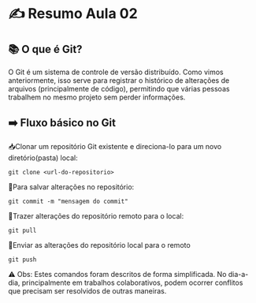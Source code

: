 # ✍️ Resumo Aula 02
## 📚 O que é Git?
O Git é um sistema de controle de versão distribuído.
Como vimos anteriormente, isso serve para registrar o histórico de alterações de arquivos (principalmente de código), permitindo que várias pessoas trabalhem no mesmo projeto sem perder informações.
## ➡️ Fluxo básico no Git
📥Clonar um repositório Git existente e direciona-lo para um novo diretório(pasta) local:
```
git clone <url-do-repositorio>
```
💾Para salvar alterações no repositório:
```
git commit -m "mensagem do commit"
```
🔄Trazer alterações do repositório remoto para o local:
```
git pull
```
🚀Enviar as alterações do repositório local para o remoto
```
git push
```

⚠️ Obs: Estes comandos foram descritos de forma simplificada. No dia-a-dia, principalmente em trabalhos colaborativos, podem ocorrer conflitos que precisam ser resolvidos de outras maneiras.

